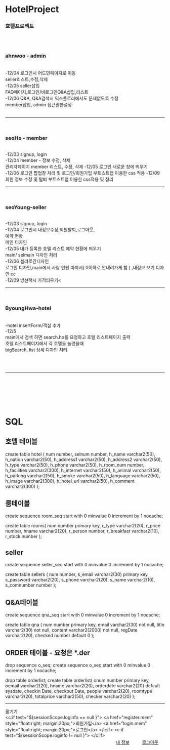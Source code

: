 # HotelProject
<h3>호텔프로젝트</h3>
<br>



<br>
<h3>ahnwoo - admin</h3><br>
    -12/04 로그인시 어드민페이지로 이동<br>
           seller리스트,수정,삭제<br>
    -12/05 seller삽입<br>
    	   FAQ페이지,로그인/비로그인Q&A삽입,리스트<br>
    -12/06 Q&A, Q&A검색시 익스플로러에서도 문제없도록 수정<br>
    	   member삽입, admin 접근권한설정<br>
 <br>
    <hr>
    <br>
<h3>seoHo - member</h3><br>
    -12/03 signup, login<br>
    -12/04 member - 정보 수정, 삭제<br>
           관리자페이지 member 리스트, 수정, 삭제
    -12/05 로그인 새로운 창에 띄우기<br>
    -12/06 로그인 팝업창 처리 및 로그인/회원가입 부트스트랩 이용한 css 적용
    -12/09 회원 정보 수정 및 탈퇴 부트스트랩 이용한 css적용 및 정리
    <br>
    <hr>
    <br>
<h3>seoYoung-seller</h3> <br>
    -12/03 signup, login<br>
    -12/04 로그인시 내정보수정,회원탈퇴,로그아웃,<br>
            예약 현황<br>
            메인 디자인 <br>
    -12/05 내가 등록한 호텔 리스트 예약 현황에  띄우기 <br>
	   main/ selmain 디자인 처리 <br>
    -12/06 셀러로긴디자인<br>
     로그인 디자인,main에서 사람 인원 따져서(  0이하로 안내려가게 함 ) ,내정보 보기  디자인 cc<br>
     -12/09 방선택시 가격띄우기<
	   
 <br>
    <hr>
    <br>
<h3>ByoungHwa-hotel</h3> <br>
    -hotel insertForm/객실 추가 <br>
    -12/5 <br>
main에서 검색 하면 search.ho를 요청하고 호텔 리스트페이지 출력<br>
호텔 리스트페이지에서 각 호텔을 눌렀을때 <br>
bigSearch, list 상세 디자인 처리<br>
    
  <br><br><hr><br><br><br><br>  
    <h1>SQL</h1>
    
<h2>호텔 테이블</h2>
create table hotel (
num number,
selnum number,
h_name varchar2(50),
h_nation varchar2(50),
h_address1 varchar2(50),
h_address2 varchar2(50),
h_type varchar2(50),
h_phone varchar2(50),
h_room_num  number,
h_facilities varchar2(300),
h_internet varchar2(50),
h_animal varchar2(50),
h_parking varchar2(50),
h_smoke varchar2(50),
h_language varchar2(50),
h_image varchar2(300),
h_hotel_url varchar2(50),
h_comment varchar2(300)
);

<h2>룸테이블</h2>
create sequence room_seq
start with 0
minvalue 0
increment by 1
nocache;


create table rooms(
num number primary key,
r_type varchar2(20),
r_price number,
hname varchar2(20),
r_person number,
r_breakfast varchar2(10),
r_stock number
);




<h2>seller </h2>
create sequence seller_seq
start with 0
minvalue 0
increment by 1
nocache;

create table sellers (
num number,
s_email varchar2(30) primary key,
s_password varchar2(20),
s_phone varchar2(20),
s_name varchar2(10),
s_comnumber number
);

<h2> Q&A테이블 </h2>
create sequence qna_seq
start with 0
minvalue 0
increment by 1
nocache;

create table qna (
num number primary key,
email varchar2(30) not null,
title varchar2(30) not null,
content varchar2(2000) not null,
regDate varchar2(20),
checked number default 0
);





<h2> ORDER 테이블 - 요청은 *.der</h2>
drop sequence o_seq;
create sequence o_seq
start with 0
minvalue 0
increment by 1
nocache;



drop table orderlist;
create table orderlist(
onum number primary key,
oemail varchar2(20),
hname varchar2(20),
orderdate varchar2(20) default sysdate,
checkin Date,
checkout Date,
people varchar2(20),
roomtype varchar2(20),
totalprice varchar2(50),
checker varchar2(20)
);




<hr>







옮기기<br>
<c:if test="${sessionScope.loginfo == null }">
			<a href="register.mem" style="float:right; margin:20px;">회원가입</a>
			<a href="login.mem" style="float:right; margin:20px;">로그인</a>
		</c:if>
		<c:if test="${sessionScope.loginfo != null }">
			<a href="logout.mem" style="float:right; margin:20px;">로그아웃</a>
			<a href="info.mem" style="float:right; margin:20px;">내 정보</a>
		</c:if>



